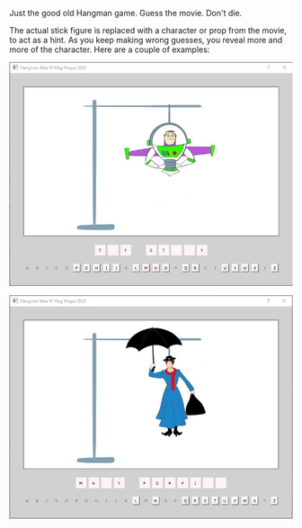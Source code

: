 Just the good old Hangman game. Guess the movie. Don't die.

The actual stick figure is replaced with a character or prop from the movie, to act as a hint. As you keep making wrong guesses, you reveal more and more of the character. Here are a couple of examples:

![BuzzLightyear](https://github.com/megmugur/HangmanGame/blob/master/HangmanGame/Images/GameScreenshot_1.jpg)


![MaryPoppins](https://github.com/megmugur/HangmanGame/blob/master/HangmanGame/Images/GameScreenshot_2.jpg)